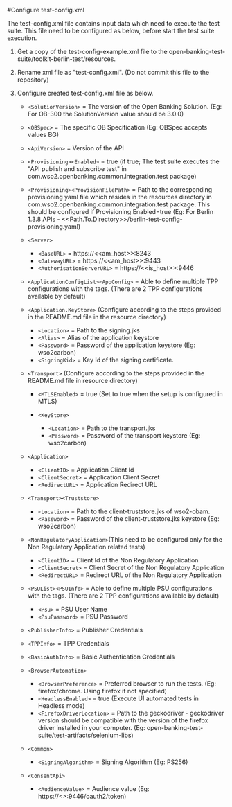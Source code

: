 #Configure test-config.xml

The test-config.xml file contains input data which need to execute the test suite. This file need to be configured as below,
before start the test suite execution.

1. Get a copy of the test-config-example.xml file to the open-banking-test-suite/toolkit-berlin-test/resources.
2. Rename xml file as "test-config.xml". (Do not commit this file to the repository)
3. Configure created test-config.xml file as below.

   - `<SolutionVersion>` = The version of the Open Banking Solution. (Eg: For OB-300 the SolutionVersion value should
     be 3.0.0)
   - `<OBSpec>` = The specific OB Specification (Eg: OBSpec accepts values BG)
   - `<ApiVersion>` = Version of the API

   - `<Provisioning><Enabled>` = true (if true; The test suite executes the "API publish and subscribe test" in
     com.wso2.openbanking.common.integration.test package)
   - `<Provisioning><ProvisionFilePath>` = Path to the corresponding provisioning yaml file which resides in the
     resources directory in com.wso2.openbanking.common.integration.test package. This should be configured if
     Provisioning.Enabled=true
     (Eg: For Berlin 1.3.8 APIs - <<Path.To.Directory>>/berlin-test-config-provisioning.yaml)

   - `<Server>`
      - `<BaseURL>` = https://<<am_host>>:8243
      - `<GatewayURL>` = https://<<am_host>>:9443
      - `<AuthorisationServerURL>` = https://<<is_host>>:9446

   - `<ApplicationConfigList><AppConfig>` = Able to define multiple TPP configurations with the tags.
     (There are 2 TPP configurations available by default)
   - `<Application.KeyStore>` (Configure according to the steps provided in the README.md file in the resource
     directory)
      - `<Location>` = Path to the signing.jks
      - `<Alias>` = Alias of the application keystore
      - `<Password>` = Password of the application keystore (Eg: wso2carbon)
      - `<SigningKid>` = Key Id of the signing certificate.

   - `<Transport>` (Configure according to the steps provided in the README.md file in resource directory)
      - `<MTLSEnabled>` = true (Set to true when the setup is configured in MTLS)

      - `<KeyStore>`
         - `<Location>` = Path to the transport.jks
         - `<Password>` = Password of the transport keystore (Eg: wso2carbon)

   - `<Application>`
      - `<ClientID>` = Application Client Id
      - `<ClientSecret>` = Application Client Secret
      - `<RedirectURL>` = Application Redirect URL

   - `<Transport><Truststore>`
      - `<Location>` = Path to the client-truststore.jks of wso2-obam.
      - `<Password>` = Password of the client-truststore.jks keystore (Eg: wso2carbon)

   - `<NonRegulatoryApplication>`(This need to be configured only for the Non Regulatory Application related tests)
      - `<ClientID>` = Client Id of the Non Regulatory Application
      - `<ClientSecret>` = Client Secret of the Non Regulatory Application
      - `<RedirectURL>` = Redirect URL of the Non Regulatory Application

   - `<PSUList><PSUInfo>` = Able to define multiple PSU configurations with the tags.
     (There are 2 TPP configurations available by default)
      - `<Psu>` = PSU User Name
      - `<PsuPassword>` = PSU Password

   - `<PublisherInfo>` = Publisher Credentials
   - `<TPPInfo>` = TPP Credentials
   - `<BasicAuthInfo>` = Basic Authentication Credentials

   - `<BrowserAutomation>`
      - `<BrowserPreference>` = Preferred browser to run the tests. (Eg: firefox/chrome. Using firefox if not
        specified)
      - `<HeadlessEnabled>` = true (Execute UI automated tests in Headless mode)
      - `<FirefoxDriverLocation>` = Path to the geckodriver - geckodriver version should be compatible with the
        version of the firefox driver installed in your computer.
        (Eg: open-banking-test-suite/test-artifacts/selenium-libs)

   - `<Common>`
      - `<SigningAlgorithm>` = Signing Algorithm (Eg: PS256)

   - `<ConsentApi>`
      - `<AudienceValue>` = Audience value (Eg: https://<<host>>:9446/oauth2/token)
